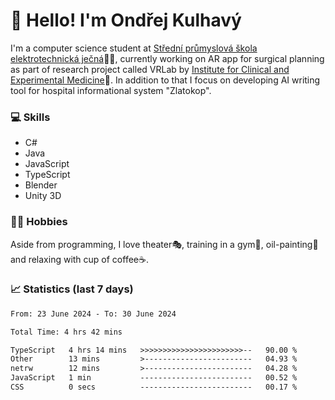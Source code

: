 # 👋 Hello! I'm Ondřej Kulhavý

I'm a computer science student at [Střední průmyslová škola elektrotechnická ječná](https://www.spsejecna.cz/)👨‍🎓, currently working on AR app for surgical planning as part of research project called VRLab by [Institute for Clinical and Experimental Medicine](https://www.ikem.cz/en/)🏥.
In addition to that I focus on developing AI writing tool for hospital informational system "Zlatokop".

### 💻 Skills
- C#
- Java
- JavaScript
- TypeScript
- Blender
- Unity 3D

### 🏋️‍♂️ Hobbies

Aside from programming, I love theater🎭, training in a gym💪, oil-painting🎨 and relaxing with cup of coffee☕.
### 📈 Statistics (last 7 days)
<!--START_SECTION:waka-->

```txt
From: 23 June 2024 - To: 30 June 2024

Total Time: 4 hrs 42 mins

TypeScript   4 hrs 14 mins   >>>>>>>>>>>>>>>>>>>>>>>--   90.00 %
Other        13 mins         >------------------------   04.93 %
netrw        12 mins         >------------------------   04.28 %
JavaScript   1 min           -------------------------   00.52 %
CSS          0 secs          -------------------------   00.17 %
```

<!--END_SECTION:waka-->



